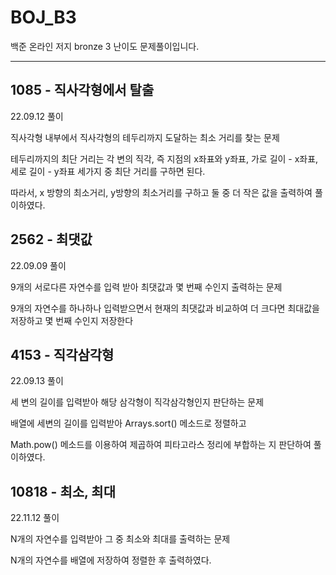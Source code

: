 # BOJ_B3
백준 온라인 저지 bronze 3 난이도 문제풀이입니다.

---

## 1085 - 직사각형에서 탈출

22.09.12 풀이

직사각형 내부에서 직사각형의 테두리까지 도달하는 최소 거리를 찾는 문제

테두리까지의 최단 거리는 각 변의 직각, 즉 지점의 x좌표와 y좌표, 가로 길이 - x좌표, 세로 길이 - y좌표 세가지 중 최단 거리를 구하면 된다.

따라서, x 방향의 최소거리, y방향의 최소거리를 구하고 둘 중 더 작은 값을 출력하여 풀이하였다.

## 2562 - 최댓값

22.09.09 풀이

9개의 서로다른 자연수를 입력 받아 최댓값과 몇 번째 수인지 출력하는 문제

9개의 자연수를 하나하나 입력받으면서 현재의 최댓값과 비교하여 더 크다면 최대값을 저장하고 몇 번째 수인지 저장한다

## 4153 - 직각삼각형

22.09.13 풀이

세 변의 길이를 입력받아 해당 삼각형이 직각삼각형인지 판단하는 문제

배열에 세변의 길이를 입력받아 Arrays.sort() 메소드로 정렬하고

Math.pow() 메소드를 이용하여 제곱하여 피타고라스 정리에 부합하는 지 판단하여 풀이하였다.

## 10818 - 최소, 최대

22.11.12 풀이

N개의 자연수를 입력받아 그 중 최소와 최대를 출력하는 문제

N개의 자연수를 배열에 저장하여 정렬한 후 출력하였다.